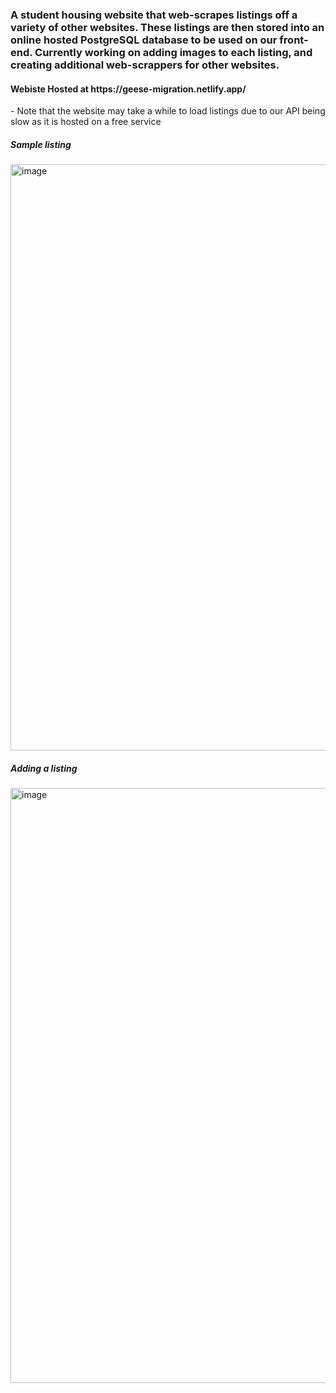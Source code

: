 <h3>A student housing website that web-scrapes listings off a variety of other websites. These listings are then stored into an online hosted PostgreSQL database to be used on our front-end. Currently working on adding images to each listing, and creating additional web-scrappers for other websites.</h3>

<h4>Webiste Hosted at https://geese-migration.netlify.app/</h4>
- Note that the website may take a while to load listings due to our API being slow as it is hosted on a free service

<h5>Sample listing</h5>
<img width="938" alt="image" src="https://user-images.githubusercontent.com/72326930/148665399-678305e7-8698-4678-8c12-4a1805e9a46c.png">

<h5>Adding a listing</h5>
<img width="952" alt="image" src="https://user-images.githubusercontent.com/72326930/148665423-a27d11ef-97ae-4a80-8779-90511425484d.png">
